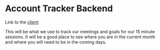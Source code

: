 # Account Tracker Backend

Link to the [client](https://github.com/Ejguzman3988/acc-tracker-client)

This will be what we use to track our meetings and goals for our 15 minute sessions. It will be a good place to see where you are in the current month and where you will need to be in the coming days. 